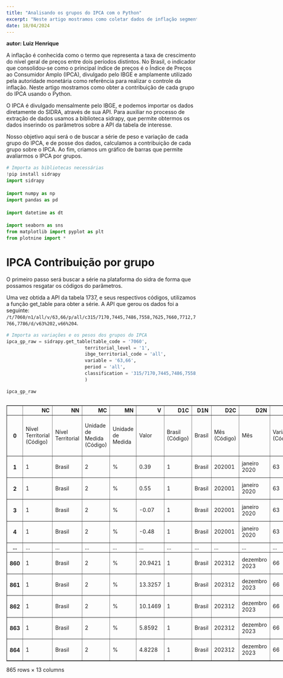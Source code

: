 ```yaml
---
title: "Analisando os grupos do IPCA com o Python"
excerpt: "Neste artigo mostramos como coletar dados de inflação segmentados por faixa de renda e como calcular a variação acumulada em 12 meses usando a linguagem de programação Python. <br/><img src='/images/portfolio/ipca_group/output_10_0.png'>"
date: 18/04/2024
---
```


**autor: Luiz Henrique**

A inflação é conhecida como o termo que representa a taxa de crescimento do nível geral de preços entre dois períodos distintos. No Brasil, o indicador que consolidou-se como o principal índice de preços é o Índice de Preços ao Consumidor Amplo (IPCA), divulgado pelo IBGE e amplamente utilizado pela autoridade monetária como referência para realizar o controle da inflação. Neste artigo mostramos como obter a contribuição de cada grupo do IPCA usando o Python.

O IPCA é divulgado mensalmente pelo IBGE, e podemos importar os dados diretamente do SIDRA, através de sua API. Para auxiliar no processo de extração de dados usamos a biblioteca sidrapy, que permite obtermos os dados inserindo os parâmetros sobre a API da tabela de interesse.

Nosso objetivo aqui será o de buscar a série de peso e variação de cada grupo do IPCA, e de posse dos dados, calculamos a contribuição de cada grupo sobre o IPCA. Ao fim, criamos um gráfico de barras que permite avaliarmos o IPCA por grupos.


```python
# Importa as bibliotecas necessárias
!pip install sidrapy
import sidrapy

import numpy as np
import pandas as pd

import datetime as dt

import seaborn as sns
from matplotlib import pyplot as plt
from plotnine import *
```

# IPCA Contribuição por grupo

O primeiro passo será buscar a série na plataforma do sidra de forma que possamos resgatar os códigos do parâmetros.

Uma vez obtida a API da tabela 1737, e seus respectivos códigos, utilizamos a função get_table para obter a série. A API que gerou os dados foi a seguinte: `/t/7060/n1/all/v/63,66/p/all/c315/7170,7445,7486,7558,7625,7660,7712,7766,7786/d/v63%202,v66%204`.




```python
# Importa as variações e os pesos dos grupos do IPCA
ipca_gp_raw = sidrapy.get_table(table_code = '7060',
                             territorial_level = '1',
                             ibge_territorial_code = 'all',
                             variable = '63,66',
                             period = 'all',
                             classification = '315/7170,7445,7486,7558,7625,7660,7712,7766,7786'
                             )
```


```python
ipca_gp_raw
```





  <div id="df-307b2724-2cad-4939-95ef-bb59f33d9175" class="colab-df-container">
    <div>
<style scoped>
    .dataframe tbody tr th:only-of-type {
        vertical-align: middle;
    }

    .dataframe tbody tr th {
        vertical-align: top;
    }

    .dataframe thead th {
        text-align: right;
    }
</style>
<table border="1" class="dataframe">
  <thead>
    <tr style="text-align: right;">
      <th></th>
      <th>NC</th>
      <th>NN</th>
      <th>MC</th>
      <th>MN</th>
      <th>V</th>
      <th>D1C</th>
      <th>D1N</th>
      <th>D2C</th>
      <th>D2N</th>
      <th>D3C</th>
      <th>D3N</th>
      <th>D4C</th>
      <th>D4N</th>
    </tr>
  </thead>
  <tbody>
    <tr>
      <th>0</th>
      <td>Nível Territorial (Código)</td>
      <td>Nível Territorial</td>
      <td>Unidade de Medida (Código)</td>
      <td>Unidade de Medida</td>
      <td>Valor</td>
      <td>Brasil (Código)</td>
      <td>Brasil</td>
      <td>Mês (Código)</td>
      <td>Mês</td>
      <td>Variável (Código)</td>
      <td>Variável</td>
      <td>Geral, grupo, subgrupo, item e subitem (Código)</td>
      <td>Geral, grupo, subgrupo, item e subitem</td>
    </tr>
    <tr>
      <th>1</th>
      <td>1</td>
      <td>Brasil</td>
      <td>2</td>
      <td>%</td>
      <td>0.39</td>
      <td>1</td>
      <td>Brasil</td>
      <td>202001</td>
      <td>janeiro 2020</td>
      <td>63</td>
      <td>IPCA - Variação mensal</td>
      <td>7170</td>
      <td>1.Alimentação e bebidas</td>
    </tr>
    <tr>
      <th>2</th>
      <td>1</td>
      <td>Brasil</td>
      <td>2</td>
      <td>%</td>
      <td>0.55</td>
      <td>1</td>
      <td>Brasil</td>
      <td>202001</td>
      <td>janeiro 2020</td>
      <td>63</td>
      <td>IPCA - Variação mensal</td>
      <td>7445</td>
      <td>2.Habitação</td>
    </tr>
    <tr>
      <th>3</th>
      <td>1</td>
      <td>Brasil</td>
      <td>2</td>
      <td>%</td>
      <td>-0.07</td>
      <td>1</td>
      <td>Brasil</td>
      <td>202001</td>
      <td>janeiro 2020</td>
      <td>63</td>
      <td>IPCA - Variação mensal</td>
      <td>7486</td>
      <td>3.Artigos de residência</td>
    </tr>
    <tr>
      <th>4</th>
      <td>1</td>
      <td>Brasil</td>
      <td>2</td>
      <td>%</td>
      <td>-0.48</td>
      <td>1</td>
      <td>Brasil</td>
      <td>202001</td>
      <td>janeiro 2020</td>
      <td>63</td>
      <td>IPCA - Variação mensal</td>
      <td>7558</td>
      <td>4.Vestuário</td>
    </tr>
    <tr>
      <th>...</th>
      <td>...</td>
      <td>...</td>
      <td>...</td>
      <td>...</td>
      <td>...</td>
      <td>...</td>
      <td>...</td>
      <td>...</td>
      <td>...</td>
      <td>...</td>
      <td>...</td>
      <td>...</td>
      <td>...</td>
    </tr>
    <tr>
      <th>860</th>
      <td>1</td>
      <td>Brasil</td>
      <td>2</td>
      <td>%</td>
      <td>20.9421</td>
      <td>1</td>
      <td>Brasil</td>
      <td>202312</td>
      <td>dezembro 2023</td>
      <td>66</td>
      <td>IPCA - Peso mensal</td>
      <td>7625</td>
      <td>5.Transportes</td>
    </tr>
    <tr>
      <th>861</th>
      <td>1</td>
      <td>Brasil</td>
      <td>2</td>
      <td>%</td>
      <td>13.3257</td>
      <td>1</td>
      <td>Brasil</td>
      <td>202312</td>
      <td>dezembro 2023</td>
      <td>66</td>
      <td>IPCA - Peso mensal</td>
      <td>7660</td>
      <td>6.Saúde e cuidados pessoais</td>
    </tr>
    <tr>
      <th>862</th>
      <td>1</td>
      <td>Brasil</td>
      <td>2</td>
      <td>%</td>
      <td>10.1469</td>
      <td>1</td>
      <td>Brasil</td>
      <td>202312</td>
      <td>dezembro 2023</td>
      <td>66</td>
      <td>IPCA - Peso mensal</td>
      <td>7712</td>
      <td>7.Despesas pessoais</td>
    </tr>
    <tr>
      <th>863</th>
      <td>1</td>
      <td>Brasil</td>
      <td>2</td>
      <td>%</td>
      <td>5.8592</td>
      <td>1</td>
      <td>Brasil</td>
      <td>202312</td>
      <td>dezembro 2023</td>
      <td>66</td>
      <td>IPCA - Peso mensal</td>
      <td>7766</td>
      <td>8.Educação</td>
    </tr>
    <tr>
      <th>864</th>
      <td>1</td>
      <td>Brasil</td>
      <td>2</td>
      <td>%</td>
      <td>4.8228</td>
      <td>1</td>
      <td>Brasil</td>
      <td>202312</td>
      <td>dezembro 2023</td>
      <td>66</td>
      <td>IPCA - Peso mensal</td>
      <td>7786</td>
      <td>9.Comunicação</td>
    </tr>
  </tbody>
</table>
<p>865 rows × 13 columns</p>
</div>
    <div class="colab-df-buttons">

  <div class="colab-df-container">
    <button class="colab-df-convert" onclick="convertToInteractive('df-307b2724-2cad-4939-95ef-bb59f33d9175')"
            title="Convert this dataframe to an interactive table."
            style="display:none;">

  <svg xmlns="http://www.w3.org/2000/svg" height="24px" viewBox="0 -960 960 960">
    <path d="M120-120v-720h720v720H120Zm60-500h600v-160H180v160Zm220 220h160v-160H400v160Zm0 220h160v-160H400v160ZM180-400h160v-160H180v160Zm440 0h160v-160H620v160ZM180-180h160v-160H180v160Zm440 0h160v-160H620v160Z"/>
  </svg>
    </button>

  <style>
    .colab-df-container {
      display:flex;
      gap: 12px;
    }

    .colab-df-convert {
      background-color: #E8F0FE;
      border: none;
      border-radius: 50%;
      cursor: pointer;
      display: none;
      fill: #1967D2;
      height: 32px;
      padding: 0 0 0 0;
      width: 32px;
    }

    .colab-df-convert:hover {
      background-color: #E2EBFA;
      box-shadow: 0px 1px 2px rgba(60, 64, 67, 0.3), 0px 1px 3px 1px rgba(60, 64, 67, 0.15);
      fill: #174EA6;
    }

    .colab-df-buttons div {
      margin-bottom: 4px;
    }

    [theme=dark] .colab-df-convert {
      background-color: #3B4455;
      fill: #D2E3FC;
    }

    [theme=dark] .colab-df-convert:hover {
      background-color: #434B5C;
      box-shadow: 0px 1px 3px 1px rgba(0, 0, 0, 0.15);
      filter: drop-shadow(0px 1px 2px rgba(0, 0, 0, 0.3));
      fill: #FFFFFF;
    }
  </style>

    <script>
      const buttonEl =
        document.querySelector('#df-307b2724-2cad-4939-95ef-bb59f33d9175 button.colab-df-convert');
      buttonEl.style.display =
        google.colab.kernel.accessAllowed ? 'block' : 'none';

      async function convertToInteractive(key) {
        const element = document.querySelector('#df-307b2724-2cad-4939-95ef-bb59f33d9175');
        const dataTable =
          await google.colab.kernel.invokeFunction('convertToInteractive',
                                                    [key], {});
        if (!dataTable) return;

        const docLinkHtml = 'Like what you see? Visit the ' +
          '<a target="_blank" href=https://colab.research.google.com/notebooks/data_table.ipynb>data table notebook</a>'
          + ' to learn more about interactive tables.';
        element.innerHTML = '';
        dataTable['output_type'] = 'display_data';
        await google.colab.output.renderOutput(dataTable, element);
        const docLink = document.createElement('div');
        docLink.innerHTML = docLinkHtml;
        element.appendChild(docLink);
      }
    </script>
  </div>


<div id="df-41f97b6d-c5d8-45db-ba63-52e5baadcdb0">
  <button class="colab-df-quickchart" onclick="quickchart('df-41f97b6d-c5d8-45db-ba63-52e5baadcdb0')"
            title="Suggest charts"
            style="display:none;">

<svg xmlns="http://www.w3.org/2000/svg" height="24px"viewBox="0 0 24 24"
     width="24px">
    <g>
        <path d="M19 3H5c-1.1 0-2 .9-2 2v14c0 1.1.9 2 2 2h14c1.1 0 2-.9 2-2V5c0-1.1-.9-2-2-2zM9 17H7v-7h2v7zm4 0h-2V7h2v10zm4 0h-2v-4h2v4z"/>
    </g>
</svg>
  </button>

<style>
  .colab-df-quickchart {
      --bg-color: #E8F0FE;
      --fill-color: #1967D2;
      --hover-bg-color: #E2EBFA;
      --hover-fill-color: #174EA6;
      --disabled-fill-color: #AAA;
      --disabled-bg-color: #DDD;
  }

  [theme=dark] .colab-df-quickchart {
      --bg-color: #3B4455;
      --fill-color: #D2E3FC;
      --hover-bg-color: #434B5C;
      --hover-fill-color: #FFFFFF;
      --disabled-bg-color: #3B4455;
      --disabled-fill-color: #666;
  }

  .colab-df-quickchart {
    background-color: var(--bg-color);
    border: none;
    border-radius: 50%;
    cursor: pointer;
    display: none;
    fill: var(--fill-color);
    height: 32px;
    padding: 0;
    width: 32px;
  }

  .colab-df-quickchart:hover {
    background-color: var(--hover-bg-color);
    box-shadow: 0 1px 2px rgba(60, 64, 67, 0.3), 0 1px 3px 1px rgba(60, 64, 67, 0.15);
    fill: var(--button-hover-fill-color);
  }

  .colab-df-quickchart-complete:disabled,
  .colab-df-quickchart-complete:disabled:hover {
    background-color: var(--disabled-bg-color);
    fill: var(--disabled-fill-color);
    box-shadow: none;
  }

  .colab-df-spinner {
    border: 2px solid var(--fill-color);
    border-color: transparent;
    border-bottom-color: var(--fill-color);
    animation:
      spin 1s steps(1) infinite;
  }

  @keyframes spin {
    0% {
      border-color: transparent;
      border-bottom-color: var(--fill-color);
      border-left-color: var(--fill-color);
    }
    20% {
      border-color: transparent;
      border-left-color: var(--fill-color);
      border-top-color: var(--fill-color);
    }
    30% {
      border-color: transparent;
      border-left-color: var(--fill-color);
      border-top-color: var(--fill-color);
      border-right-color: var(--fill-color);
    }
    40% {
      border-color: transparent;
      border-right-color: var(--fill-color);
      border-top-color: var(--fill-color);
    }
    60% {
      border-color: transparent;
      border-right-color: var(--fill-color);
    }
    80% {
      border-color: transparent;
      border-right-color: var(--fill-color);
      border-bottom-color: var(--fill-color);
    }
    90% {
      border-color: transparent;
      border-bottom-color: var(--fill-color);
    }
  }
</style>

  <script>
    async function quickchart(key) {
      const quickchartButtonEl =
        document.querySelector('#' + key + ' button');
      quickchartButtonEl.disabled = true;  // To prevent multiple clicks.
      quickchartButtonEl.classList.add('colab-df-spinner');
      try {
        const charts = await google.colab.kernel.invokeFunction(
            'suggestCharts', [key], {});
      } catch (error) {
        console.error('Error during call to suggestCharts:', error);
      }
      quickchartButtonEl.classList.remove('colab-df-spinner');
      quickchartButtonEl.classList.add('colab-df-quickchart-complete');
    }
    (() => {
      let quickchartButtonEl =
        document.querySelector('#df-41f97b6d-c5d8-45db-ba63-52e5baadcdb0 button');
      quickchartButtonEl.style.display =
        google.colab.kernel.accessAllowed ? 'block' : 'none';
    })();
  </script>
</div>

  <div id="id_1299e090-fb25-4f60-9972-41a1f29c80bc">
    <style>
      .colab-df-generate {
        background-color: #E8F0FE;
        border: none;
        border-radius: 50%;
        cursor: pointer;
        display: none;
        fill: #1967D2;
        height: 32px;
        padding: 0 0 0 0;
        width: 32px;
      }

      .colab-df-generate:hover {
        background-color: #E2EBFA;
        box-shadow: 0px 1px 2px rgba(60, 64, 67, 0.3), 0px 1px 3px 1px rgba(60, 64, 67, 0.15);
        fill: #174EA6;
      }

      [theme=dark] .colab-df-generate {
        background-color: #3B4455;
        fill: #D2E3FC;
      }

      [theme=dark] .colab-df-generate:hover {
        background-color: #434B5C;
        box-shadow: 0px 1px 3px 1px rgba(0, 0, 0, 0.15);
        filter: drop-shadow(0px 1px 2px rgba(0, 0, 0, 0.3));
        fill: #FFFFFF;
      }
    </style>
    <button class="colab-df-generate" onclick="generateWithVariable('ipca_gp_raw')"
            title="Generate code using this dataframe."
            style="display:none;">

  <svg xmlns="http://www.w3.org/2000/svg" height="24px"viewBox="0 0 24 24"
       width="24px">
    <path d="M7,19H8.4L18.45,9,17,7.55,7,17.6ZM5,21V16.75L18.45,3.32a2,2,0,0,1,2.83,0l1.4,1.43a1.91,1.91,0,0,1,.58,1.4,1.91,1.91,0,0,1-.58,1.4L9.25,21ZM18.45,9,17,7.55Zm-12,3A5.31,5.31,0,0,0,4.9,8.1,5.31,5.31,0,0,0,1,6.5,5.31,5.31,0,0,0,4.9,4.9,5.31,5.31,0,0,0,6.5,1,5.31,5.31,0,0,0,8.1,4.9,5.31,5.31,0,0,0,12,6.5,5.46,5.46,0,0,0,6.5,12Z"/>
  </svg>
    </button>
    <script>
      (() => {
      const buttonEl =
        document.querySelector('#id_1299e090-fb25-4f60-9972-41a1f29c80bc button.colab-df-generate');
      buttonEl.style.display =
        google.colab.kernel.accessAllowed ? 'block' : 'none';

      buttonEl.onclick = () => {
        google.colab.notebook.generateWithVariable('ipca_gp_raw');
      }
      })();
    </script>
  </div>

    </div>
  </div>





```python
# Realiza a limpeza e manipulação da tabela
ipca_gp =  (
    ipca_gp_raw
    .loc[1:,['V', 'D2C', 'D3N', 'D4N']]
    .rename(columns = {'V': 'value',
                       'D2C': 'date',
                       'D3N': 'variable',
                       'D4N': 'groups'})
    .assign(variable = lambda x: x['variable'].replace({'IPCA - Variação mensal' : 'variacao',
                                                        'IPCA - Peso mensal': 'peso'}),
            date  = lambda x: pd.to_datetime(x['date'],
                                              format = "%Y%m"),
            value = lambda x: x['value'].astype(float),
            groups = lambda x: x['groups'].astype(str)
           )
    .pipe(lambda x: x.loc[x.date > '2007-01-01'])
        )
```


```python
ipca_gp
```





  <div id="df-db550acd-03e1-4122-a2cf-8f07f5d381f7" class="colab-df-container">
    <div>
<style scoped>
    .dataframe tbody tr th:only-of-type {
        vertical-align: middle;
    }

    .dataframe tbody tr th {
        vertical-align: top;
    }

    .dataframe thead th {
        text-align: right;
    }
</style>
<table border="1" class="dataframe">
  <thead>
    <tr style="text-align: right;">
      <th></th>
      <th>value</th>
      <th>date</th>
      <th>variable</th>
      <th>groups</th>
    </tr>
  </thead>
  <tbody>
    <tr>
      <th>1</th>
      <td>0.3900</td>
      <td>2020-01-01</td>
      <td>variacao</td>
      <td>1.Alimentação e bebidas</td>
    </tr>
    <tr>
      <th>2</th>
      <td>0.5500</td>
      <td>2020-01-01</td>
      <td>variacao</td>
      <td>2.Habitação</td>
    </tr>
    <tr>
      <th>3</th>
      <td>-0.0700</td>
      <td>2020-01-01</td>
      <td>variacao</td>
      <td>3.Artigos de residência</td>
    </tr>
    <tr>
      <th>4</th>
      <td>-0.4800</td>
      <td>2020-01-01</td>
      <td>variacao</td>
      <td>4.Vestuário</td>
    </tr>
    <tr>
      <th>5</th>
      <td>0.3200</td>
      <td>2020-01-01</td>
      <td>variacao</td>
      <td>5.Transportes</td>
    </tr>
    <tr>
      <th>...</th>
      <td>...</td>
      <td>...</td>
      <td>...</td>
      <td>...</td>
    </tr>
    <tr>
      <th>860</th>
      <td>20.9421</td>
      <td>2023-12-01</td>
      <td>peso</td>
      <td>5.Transportes</td>
    </tr>
    <tr>
      <th>861</th>
      <td>13.3257</td>
      <td>2023-12-01</td>
      <td>peso</td>
      <td>6.Saúde e cuidados pessoais</td>
    </tr>
    <tr>
      <th>862</th>
      <td>10.1469</td>
      <td>2023-12-01</td>
      <td>peso</td>
      <td>7.Despesas pessoais</td>
    </tr>
    <tr>
      <th>863</th>
      <td>5.8592</td>
      <td>2023-12-01</td>
      <td>peso</td>
      <td>8.Educação</td>
    </tr>
    <tr>
      <th>864</th>
      <td>4.8228</td>
      <td>2023-12-01</td>
      <td>peso</td>
      <td>9.Comunicação</td>
    </tr>
  </tbody>
</table>
<p>864 rows × 4 columns</p>
</div>
    <div class="colab-df-buttons">

  <div class="colab-df-container">
    <button class="colab-df-convert" onclick="convertToInteractive('df-db550acd-03e1-4122-a2cf-8f07f5d381f7')"
            title="Convert this dataframe to an interactive table."
            style="display:none;">

  <svg xmlns="http://www.w3.org/2000/svg" height="24px" viewBox="0 -960 960 960">
    <path d="M120-120v-720h720v720H120Zm60-500h600v-160H180v160Zm220 220h160v-160H400v160Zm0 220h160v-160H400v160ZM180-400h160v-160H180v160Zm440 0h160v-160H620v160ZM180-180h160v-160H180v160Zm440 0h160v-160H620v160Z"/>
  </svg>
    </button>

  <style>
    .colab-df-container {
      display:flex;
      gap: 12px;
    }

    .colab-df-convert {
      background-color: #E8F0FE;
      border: none;
      border-radius: 50%;
      cursor: pointer;
      display: none;
      fill: #1967D2;
      height: 32px;
      padding: 0 0 0 0;
      width: 32px;
    }

    .colab-df-convert:hover {
      background-color: #E2EBFA;
      box-shadow: 0px 1px 2px rgba(60, 64, 67, 0.3), 0px 1px 3px 1px rgba(60, 64, 67, 0.15);
      fill: #174EA6;
    }

    .colab-df-buttons div {
      margin-bottom: 4px;
    }

    [theme=dark] .colab-df-convert {
      background-color: #3B4455;
      fill: #D2E3FC;
    }

    [theme=dark] .colab-df-convert:hover {
      background-color: #434B5C;
      box-shadow: 0px 1px 3px 1px rgba(0, 0, 0, 0.15);
      filter: drop-shadow(0px 1px 2px rgba(0, 0, 0, 0.3));
      fill: #FFFFFF;
    }
  </style>

    <script>
      const buttonEl =
        document.querySelector('#df-db550acd-03e1-4122-a2cf-8f07f5d381f7 button.colab-df-convert');
      buttonEl.style.display =
        google.colab.kernel.accessAllowed ? 'block' : 'none';

      async function convertToInteractive(key) {
        const element = document.querySelector('#df-db550acd-03e1-4122-a2cf-8f07f5d381f7');
        const dataTable =
          await google.colab.kernel.invokeFunction('convertToInteractive',
                                                    [key], {});
        if (!dataTable) return;

        const docLinkHtml = 'Like what you see? Visit the ' +
          '<a target="_blank" href=https://colab.research.google.com/notebooks/data_table.ipynb>data table notebook</a>'
          + ' to learn more about interactive tables.';
        element.innerHTML = '';
        dataTable['output_type'] = 'display_data';
        await google.colab.output.renderOutput(dataTable, element);
        const docLink = document.createElement('div');
        docLink.innerHTML = docLinkHtml;
        element.appendChild(docLink);
      }
    </script>
  </div>


<div id="df-f17a1f3c-d04a-46cd-ad16-550a1ddac1bd">
  <button class="colab-df-quickchart" onclick="quickchart('df-f17a1f3c-d04a-46cd-ad16-550a1ddac1bd')"
            title="Suggest charts"
            style="display:none;">

<svg xmlns="http://www.w3.org/2000/svg" height="24px"viewBox="0 0 24 24"
     width="24px">
    <g>
        <path d="M19 3H5c-1.1 0-2 .9-2 2v14c0 1.1.9 2 2 2h14c1.1 0 2-.9 2-2V5c0-1.1-.9-2-2-2zM9 17H7v-7h2v7zm4 0h-2V7h2v10zm4 0h-2v-4h2v4z"/>
    </g>
</svg>
  </button>

<style>
  .colab-df-quickchart {
      --bg-color: #E8F0FE;
      --fill-color: #1967D2;
      --hover-bg-color: #E2EBFA;
      --hover-fill-color: #174EA6;
      --disabled-fill-color: #AAA;
      --disabled-bg-color: #DDD;
  }

  [theme=dark] .colab-df-quickchart {
      --bg-color: #3B4455;
      --fill-color: #D2E3FC;
      --hover-bg-color: #434B5C;
      --hover-fill-color: #FFFFFF;
      --disabled-bg-color: #3B4455;
      --disabled-fill-color: #666;
  }

  .colab-df-quickchart {
    background-color: var(--bg-color);
    border: none;
    border-radius: 50%;
    cursor: pointer;
    display: none;
    fill: var(--fill-color);
    height: 32px;
    padding: 0;
    width: 32px;
  }

  .colab-df-quickchart:hover {
    background-color: var(--hover-bg-color);
    box-shadow: 0 1px 2px rgba(60, 64, 67, 0.3), 0 1px 3px 1px rgba(60, 64, 67, 0.15);
    fill: var(--button-hover-fill-color);
  }

  .colab-df-quickchart-complete:disabled,
  .colab-df-quickchart-complete:disabled:hover {
    background-color: var(--disabled-bg-color);
    fill: var(--disabled-fill-color);
    box-shadow: none;
  }

  .colab-df-spinner {
    border: 2px solid var(--fill-color);
    border-color: transparent;
    border-bottom-color: var(--fill-color);
    animation:
      spin 1s steps(1) infinite;
  }

  @keyframes spin {
    0% {
      border-color: transparent;
      border-bottom-color: var(--fill-color);
      border-left-color: var(--fill-color);
    }
    20% {
      border-color: transparent;
      border-left-color: var(--fill-color);
      border-top-color: var(--fill-color);
    }
    30% {
      border-color: transparent;
      border-left-color: var(--fill-color);
      border-top-color: var(--fill-color);
      border-right-color: var(--fill-color);
    }
    40% {
      border-color: transparent;
      border-right-color: var(--fill-color);
      border-top-color: var(--fill-color);
    }
    60% {
      border-color: transparent;
      border-right-color: var(--fill-color);
    }
    80% {
      border-color: transparent;
      border-right-color: var(--fill-color);
      border-bottom-color: var(--fill-color);
    }
    90% {
      border-color: transparent;
      border-bottom-color: var(--fill-color);
    }
  }
</style>

  <script>
    async function quickchart(key) {
      const quickchartButtonEl =
        document.querySelector('#' + key + ' button');
      quickchartButtonEl.disabled = true;  // To prevent multiple clicks.
      quickchartButtonEl.classList.add('colab-df-spinner');
      try {
        const charts = await google.colab.kernel.invokeFunction(
            'suggestCharts', [key], {});
      } catch (error) {
        console.error('Error during call to suggestCharts:', error);
      }
      quickchartButtonEl.classList.remove('colab-df-spinner');
      quickchartButtonEl.classList.add('colab-df-quickchart-complete');
    }
    (() => {
      let quickchartButtonEl =
        document.querySelector('#df-f17a1f3c-d04a-46cd-ad16-550a1ddac1bd button');
      quickchartButtonEl.style.display =
        google.colab.kernel.accessAllowed ? 'block' : 'none';
    })();
  </script>
</div>

  <div id="id_486e36d0-5162-49b4-b3a5-96a80a90cefa">
    <style>
      .colab-df-generate {
        background-color: #E8F0FE;
        border: none;
        border-radius: 50%;
        cursor: pointer;
        display: none;
        fill: #1967D2;
        height: 32px;
        padding: 0 0 0 0;
        width: 32px;
      }

      .colab-df-generate:hover {
        background-color: #E2EBFA;
        box-shadow: 0px 1px 2px rgba(60, 64, 67, 0.3), 0px 1px 3px 1px rgba(60, 64, 67, 0.15);
        fill: #174EA6;
      }

      [theme=dark] .colab-df-generate {
        background-color: #3B4455;
        fill: #D2E3FC;
      }

      [theme=dark] .colab-df-generate:hover {
        background-color: #434B5C;
        box-shadow: 0px 1px 3px 1px rgba(0, 0, 0, 0.15);
        filter: drop-shadow(0px 1px 2px rgba(0, 0, 0, 0.3));
        fill: #FFFFFF;
      }
    </style>
    <button class="colab-df-generate" onclick="generateWithVariable('ipca_gp')"
            title="Generate code using this dataframe."
            style="display:none;">

  <svg xmlns="http://www.w3.org/2000/svg" height="24px"viewBox="0 0 24 24"
       width="24px">
    <path d="M7,19H8.4L18.45,9,17,7.55,7,17.6ZM5,21V16.75L18.45,3.32a2,2,0,0,1,2.83,0l1.4,1.43a1.91,1.91,0,0,1,.58,1.4,1.91,1.91,0,0,1-.58,1.4L9.25,21ZM18.45,9,17,7.55Zm-12,3A5.31,5.31,0,0,0,4.9,8.1,5.31,5.31,0,0,0,1,6.5,5.31,5.31,0,0,0,4.9,4.9,5.31,5.31,0,0,0,6.5,1,5.31,5.31,0,0,0,8.1,4.9,5.31,5.31,0,0,0,12,6.5,5.46,5.46,0,0,0,6.5,12Z"/>
  </svg>
    </button>
    <script>
      (() => {
      const buttonEl =
        document.querySelector('#id_486e36d0-5162-49b4-b3a5-96a80a90cefa button.colab-df-generate');
      buttonEl.style.display =
        google.colab.kernel.accessAllowed ? 'block' : 'none';

      buttonEl.onclick = () => {
        google.colab.notebook.generateWithVariable('ipca_gp');
      }
      })();
    </script>
  </div>

    </div>
  </div>





```python
# Torna em formato wide e calcula a contribuição de cada grupo pro IPCA
ipca_gp_wider = (
    ipca_gp
    .pivot_table(index = ['date', 'groups'],
                 columns = 'variable',
                 values = 'value')
    .reset_index()
    .assign(contribuicao = lambda x: (x.peso * x.variacao) / 100)
                )
```


```python
ipca_gp_wider[['date', 'groups', 'contribuicao']].tail(n = 9)
```





  <div id="df-a0c50c3d-1847-4963-950f-d2838e02b03e" class="colab-df-container">
    <div>
<style scoped>
    .dataframe tbody tr th:only-of-type {
        vertical-align: middle;
    }

    .dataframe tbody tr th {
        vertical-align: top;
    }

    .dataframe thead th {
        text-align: right;
    }
</style>
<table border="1" class="dataframe">
  <thead>
    <tr style="text-align: right;">
      <th>variable</th>
      <th>date</th>
      <th>groups</th>
      <th>contribuicao</th>
    </tr>
  </thead>
  <tbody>
    <tr>
      <th>423</th>
      <td>2023-12-01</td>
      <td>1.Alimentação e bebidas</td>
      <td>0.233151</td>
    </tr>
    <tr>
      <th>424</th>
      <td>2023-12-01</td>
      <td>2.Habitação</td>
      <td>0.052217</td>
    </tr>
    <tr>
      <th>425</th>
      <td>2023-12-01</td>
      <td>3.Artigos de residência</td>
      <td>0.028743</td>
    </tr>
    <tr>
      <th>426</th>
      <td>2023-12-01</td>
      <td>4.Vestuário</td>
      <td>0.033312</td>
    </tr>
    <tr>
      <th>427</th>
      <td>2023-12-01</td>
      <td>5.Transportes</td>
      <td>0.100522</td>
    </tr>
    <tr>
      <th>428</th>
      <td>2023-12-01</td>
      <td>6.Saúde e cuidados pessoais</td>
      <td>0.046640</td>
    </tr>
    <tr>
      <th>429</th>
      <td>2023-12-01</td>
      <td>7.Despesas pessoais</td>
      <td>0.048705</td>
    </tr>
    <tr>
      <th>430</th>
      <td>2023-12-01</td>
      <td>8.Educação</td>
      <td>0.014062</td>
    </tr>
    <tr>
      <th>431</th>
      <td>2023-12-01</td>
      <td>9.Comunicação</td>
      <td>0.001929</td>
    </tr>
  </tbody>
</table>
</div>
    <div class="colab-df-buttons">

  <div class="colab-df-container">
    <button class="colab-df-convert" onclick="convertToInteractive('df-a0c50c3d-1847-4963-950f-d2838e02b03e')"
            title="Convert this dataframe to an interactive table."
            style="display:none;">

  <svg xmlns="http://www.w3.org/2000/svg" height="24px" viewBox="0 -960 960 960">
    <path d="M120-120v-720h720v720H120Zm60-500h600v-160H180v160Zm220 220h160v-160H400v160Zm0 220h160v-160H400v160ZM180-400h160v-160H180v160Zm440 0h160v-160H620v160ZM180-180h160v-160H180v160Zm440 0h160v-160H620v160Z"/>
  </svg>
    </button>

  <style>
    .colab-df-container {
      display:flex;
      gap: 12px;
    }

    .colab-df-convert {
      background-color: #E8F0FE;
      border: none;
      border-radius: 50%;
      cursor: pointer;
      display: none;
      fill: #1967D2;
      height: 32px;
      padding: 0 0 0 0;
      width: 32px;
    }

    .colab-df-convert:hover {
      background-color: #E2EBFA;
      box-shadow: 0px 1px 2px rgba(60, 64, 67, 0.3), 0px 1px 3px 1px rgba(60, 64, 67, 0.15);
      fill: #174EA6;
    }

    .colab-df-buttons div {
      margin-bottom: 4px;
    }

    [theme=dark] .colab-df-convert {
      background-color: #3B4455;
      fill: #D2E3FC;
    }

    [theme=dark] .colab-df-convert:hover {
      background-color: #434B5C;
      box-shadow: 0px 1px 3px 1px rgba(0, 0, 0, 0.15);
      filter: drop-shadow(0px 1px 2px rgba(0, 0, 0, 0.3));
      fill: #FFFFFF;
    }
  </style>

    <script>
      const buttonEl =
        document.querySelector('#df-a0c50c3d-1847-4963-950f-d2838e02b03e button.colab-df-convert');
      buttonEl.style.display =
        google.colab.kernel.accessAllowed ? 'block' : 'none';

      async function convertToInteractive(key) {
        const element = document.querySelector('#df-a0c50c3d-1847-4963-950f-d2838e02b03e');
        const dataTable =
          await google.colab.kernel.invokeFunction('convertToInteractive',
                                                    [key], {});
        if (!dataTable) return;

        const docLinkHtml = 'Like what you see? Visit the ' +
          '<a target="_blank" href=https://colab.research.google.com/notebooks/data_table.ipynb>data table notebook</a>'
          + ' to learn more about interactive tables.';
        element.innerHTML = '';
        dataTable['output_type'] = 'display_data';
        await google.colab.output.renderOutput(dataTable, element);
        const docLink = document.createElement('div');
        docLink.innerHTML = docLinkHtml;
        element.appendChild(docLink);
      }
    </script>
  </div>


<div id="df-95406191-7769-43e4-abff-aa08e8ca0db8">
  <button class="colab-df-quickchart" onclick="quickchart('df-95406191-7769-43e4-abff-aa08e8ca0db8')"
            title="Suggest charts"
            style="display:none;">

<svg xmlns="http://www.w3.org/2000/svg" height="24px"viewBox="0 0 24 24"
     width="24px">
    <g>
        <path d="M19 3H5c-1.1 0-2 .9-2 2v14c0 1.1.9 2 2 2h14c1.1 0 2-.9 2-2V5c0-1.1-.9-2-2-2zM9 17H7v-7h2v7zm4 0h-2V7h2v10zm4 0h-2v-4h2v4z"/>
    </g>
</svg>
  </button>

<style>
  .colab-df-quickchart {
      --bg-color: #E8F0FE;
      --fill-color: #1967D2;
      --hover-bg-color: #E2EBFA;
      --hover-fill-color: #174EA6;
      --disabled-fill-color: #AAA;
      --disabled-bg-color: #DDD;
  }

  [theme=dark] .colab-df-quickchart {
      --bg-color: #3B4455;
      --fill-color: #D2E3FC;
      --hover-bg-color: #434B5C;
      --hover-fill-color: #FFFFFF;
      --disabled-bg-color: #3B4455;
      --disabled-fill-color: #666;
  }

  .colab-df-quickchart {
    background-color: var(--bg-color);
    border: none;
    border-radius: 50%;
    cursor: pointer;
    display: none;
    fill: var(--fill-color);
    height: 32px;
    padding: 0;
    width: 32px;
  }

  .colab-df-quickchart:hover {
    background-color: var(--hover-bg-color);
    box-shadow: 0 1px 2px rgba(60, 64, 67, 0.3), 0 1px 3px 1px rgba(60, 64, 67, 0.15);
    fill: var(--button-hover-fill-color);
  }

  .colab-df-quickchart-complete:disabled,
  .colab-df-quickchart-complete:disabled:hover {
    background-color: var(--disabled-bg-color);
    fill: var(--disabled-fill-color);
    box-shadow: none;
  }

  .colab-df-spinner {
    border: 2px solid var(--fill-color);
    border-color: transparent;
    border-bottom-color: var(--fill-color);
    animation:
      spin 1s steps(1) infinite;
  }

  @keyframes spin {
    0% {
      border-color: transparent;
      border-bottom-color: var(--fill-color);
      border-left-color: var(--fill-color);
    }
    20% {
      border-color: transparent;
      border-left-color: var(--fill-color);
      border-top-color: var(--fill-color);
    }
    30% {
      border-color: transparent;
      border-left-color: var(--fill-color);
      border-top-color: var(--fill-color);
      border-right-color: var(--fill-color);
    }
    40% {
      border-color: transparent;
      border-right-color: var(--fill-color);
      border-top-color: var(--fill-color);
    }
    60% {
      border-color: transparent;
      border-right-color: var(--fill-color);
    }
    80% {
      border-color: transparent;
      border-right-color: var(--fill-color);
      border-bottom-color: var(--fill-color);
    }
    90% {
      border-color: transparent;
      border-bottom-color: var(--fill-color);
    }
  }
</style>

  <script>
    async function quickchart(key) {
      const quickchartButtonEl =
        document.querySelector('#' + key + ' button');
      quickchartButtonEl.disabled = true;  // To prevent multiple clicks.
      quickchartButtonEl.classList.add('colab-df-spinner');
      try {
        const charts = await google.colab.kernel.invokeFunction(
            'suggestCharts', [key], {});
      } catch (error) {
        console.error('Error during call to suggestCharts:', error);
      }
      quickchartButtonEl.classList.remove('colab-df-spinner');
      quickchartButtonEl.classList.add('colab-df-quickchart-complete');
    }
    (() => {
      let quickchartButtonEl =
        document.querySelector('#df-95406191-7769-43e4-abff-aa08e8ca0db8 button');
      quickchartButtonEl.style.display =
        google.colab.kernel.accessAllowed ? 'block' : 'none';
    })();
  </script>
</div>

    </div>
  </div>





```python
# Cores para gráficos
colors = {'blue': '#282f6b',
          'yellow': '#eace3f',
          'red'   : "#b22200",
          'green': '#224f20',
          'purple' : "#5f487c",
          'gray': '#666666',
          'orange' : '#b35c1e',
          'turquoise' : "#419391",
          'green_two' : "#839c56"
          }
```


```python
# Cria o gráfico
(ggplot(ipca_gp_wider) +
        aes(x='date') +
        geom_col(aes(y='contribuicao', fill='groups', colour='groups')) +
        geom_hline(yintercept=0, colour='black', linetype='dashed') +
        scale_x_date(date_breaks = "3 month", date_labels = "%b/%Y") +
        scale_colour_manual(values=list(colors.values())) +
        scale_fill_manual(values=list(colors.values())) +
        labs(x='', y='', title='Contribuição dos Grupos do IPCA para a Inflação Mensal', caption = 'Elaborado por: analisemacro.com.br | Fonte: IBGE/SIDRA')+
        theme(figure_size = (14, 6),
              legend_position = "bottom")
        )
```


    
![png](/images/portfolio/ipca_group/output_10_0.png)
    




```python
# Opção interativa
# Plota a contribuição de cada grupo com plotly

# import plotly.express as px

# px.bar(ipca_gp_wider,
#        x = 'date',
#        y = 'contribuicao',
#        color = 'groups',
#        color_discrete_sequence = list(colors.values())
#       )
```


<html>
<head><meta charset="utf-8" /></head>
<body>
    <div>            <script src="https://cdnjs.cloudflare.com/ajax/libs/mathjax/2.7.5/MathJax.js?config=TeX-AMS-MML_SVG"></script><script type="text/javascript">if (window.MathJax && window.MathJax.Hub && window.MathJax.Hub.Config) {window.MathJax.Hub.Config({SVG: {font: "STIX-Web"}});}</script>                <script type="text/javascript">window.PlotlyConfig = {MathJaxConfig: 'local'};</script>
        <script charset="utf-8" src="https://cdn.plot.ly/plotly-2.24.1.min.js"></script>                <div id="a6d089e7-eebb-466d-8c12-0d8fd059715c" class="plotly-graph-div" style="height:525px; width:100%;"></div>            <script type="text/javascript">                                    window.PLOTLYENV=window.PLOTLYENV || {};                                    if (document.getElementById("a6d089e7-eebb-466d-8c12-0d8fd059715c")) {                    Plotly.newPlot(                        "a6d089e7-eebb-466d-8c12-0d8fd059715c",                        [{"alignmentgroup":"True","hovertemplate":"groups=1.Alimenta\u00e7\u00e3o e bebidas\u003cbr\u003edate=%{x}\u003cbr\u003econtribuicao=%{y}\u003cextra\u003e\u003c\u002fextra\u003e","legendgroup":"1.Alimenta\u00e7\u00e3o e bebidas","marker":{"color":"#282f6b","pattern":{"shape":""}},"name":"1.Alimenta\u00e7\u00e3o e bebidas","offsetgroup":"1.Alimenta\u00e7\u00e3o e bebidas","orientation":"v","showlegend":true,"textposition":"auto","x":["2020-01-01T00:00:00","2020-02-01T00:00:00","2020-03-01T00:00:00","2020-04-01T00:00:00","2020-05-01T00:00:00","2020-06-01T00:00:00","2020-07-01T00:00:00","2020-08-01T00:00:00","2020-09-01T00:00:00","2020-10-01T00:00:00","2020-11-01T00:00:00","2020-12-01T00:00:00","2021-01-01T00:00:00","2021-02-01T00:00:00","2021-03-01T00:00:00","2021-04-01T00:00:00","2021-05-01T00:00:00","2021-06-01T00:00:00","2021-07-01T00:00:00","2021-08-01T00:00:00","2021-09-01T00:00:00","2021-10-01T00:00:00","2021-11-01T00:00:00","2021-12-01T00:00:00","2022-01-01T00:00:00","2022-02-01T00:00:00","2022-03-01T00:00:00","2022-04-01T00:00:00","2022-05-01T00:00:00","2022-06-01T00:00:00","2022-07-01T00:00:00","2022-08-01T00:00:00","2022-09-01T00:00:00","2022-10-01T00:00:00","2022-11-01T00:00:00","2022-12-01T00:00:00","2023-01-01T00:00:00","2023-02-01T00:00:00","2023-03-01T00:00:00","2023-04-01T00:00:00","2023-05-01T00:00:00","2023-06-01T00:00:00","2023-07-01T00:00:00","2023-08-01T00:00:00","2023-09-01T00:00:00","2023-10-01T00:00:00","2023-11-01T00:00:00","2023-12-01T00:00:00"],"xaxis":"x","y":[0.07545837,0.02131976,0.21870584999999998,0.35010252000000003,0.04792704,0.07635605999999999,0.00201194,0.15636972,0.45954083999999995,0.39530838999999995,0.5257419,0.3660438,0.21538218,0.05745033,0.02749981,0.0839492,0.09242067999999999,0.08996889999999999,0.12540300000000001,0.2894953,0.21355536,0.24461774999999997,-0.0083576,0.17380776,0.22991097000000005,0.26661888,0.5054460399999999,0.4336609,0.10204992,0.17008800000000002,0.27675439999999996,0.05211696,-0.11144316000000001,0.15697944,0.11569635,0.14426676,0.12900055,0.03500752,0.010866300000000002,0.15330461999999997,0.034585120000000004,-0.14255736,-0.09877534,-0.18144524999999997,-0.1499094,0.06482534000000001,0.13184829,0.23315106000000005],"yaxis":"y","type":"bar"},{"alignmentgroup":"True","hovertemplate":"groups=2.Habita\u00e7\u00e3o\u003cbr\u003edate=%{x}\u003cbr\u003econtribuicao=%{y}\u003cextra\u003e\u003c\u002fextra\u003e","legendgroup":"2.Habita\u00e7\u00e3o","marker":{"color":"#eace3f","pattern":{"shape":""}},"name":"2.Habita\u00e7\u00e3o","offsetgroup":"2.Habita\u00e7\u00e3o","orientation":"v","showlegend":true,"textposition":"auto","x":["2020-01-01T00:00:00","2020-02-01T00:00:00","2020-03-01T00:00:00","2020-04-01T00:00:00","2020-05-01T00:00:00","2020-06-01T00:00:00","2020-07-01T00:00:00","2020-08-01T00:00:00","2020-09-01T00:00:00","2020-10-01T00:00:00","2020-11-01T00:00:00","2020-12-01T00:00:00","2021-01-01T00:00:00","2021-02-01T00:00:00","2021-03-01T00:00:00","2021-04-01T00:00:00","2021-05-01T00:00:00","2021-06-01T00:00:00","2021-07-01T00:00:00","2021-08-01T00:00:00","2021-09-01T00:00:00","2021-10-01T00:00:00","2021-11-01T00:00:00","2021-12-01T00:00:00","2022-01-01T00:00:00","2022-02-01T00:00:00","2022-03-01T00:00:00","2022-04-01T00:00:00","2022-05-01T00:00:00","2022-06-01T00:00:00","2022-07-01T00:00:00","2022-08-01T00:00:00","2022-09-01T00:00:00","2022-10-01T00:00:00","2022-11-01T00:00:00","2022-12-01T00:00:00","2023-01-01T00:00:00","2023-02-01T00:00:00","2023-03-01T00:00:00","2023-04-01T00:00:00","2023-05-01T00:00:00","2023-06-01T00:00:00","2023-07-01T00:00:00","2023-08-01T00:00:00","2023-09-01T00:00:00","2023-10-01T00:00:00","2023-11-01T00:00:00","2023-12-01T00:00:00"],"xaxis":"x","y":[0.08576975,-0.06101979,0.020211100000000003,-0.0155544,-0.03896375,0.00624192,0.1245672,0.05630472,0.05794089,0.056231279999999995,0.06838744000000001,0.44559647999999996,-0.16805955,0.061998,0.1249911,0.03391256,0.2741378,0.17100490000000002,0.484685,0.10858172000000002,0.40800000000000003,0.16804736,0.16608853,0.11944044,0.02582768,0.08683362,0.18405404999999997,-0.18162138,-0.26493649999999996,0.06251844,-0.15971445,0.0151476,0.0912702,0.05217742,0.07806671999999999,0.0306476,0.050361960000000004,0.12489091999999999,0.08680017,0.07299936,0.10175625,0.10525535999999999,-0.15524912000000002,0.16870890000000002,0.0720604,0.0030727,0.07358112,0.052216519999999995],"yaxis":"y","type":"bar"},{"alignmentgroup":"True","hovertemplate":"groups=3.Artigos de resid\u00eancia\u003cbr\u003edate=%{x}\u003cbr\u003econtribuicao=%{y}\u003cextra\u003e\u003c\u002fextra\u003e","legendgroup":"3.Artigos de resid\u00eancia","marker":{"color":"#b22200","pattern":{"shape":""}},"name":"3.Artigos de resid\u00eancia","offsetgroup":"3.Artigos de resid\u00eancia","orientation":"v","showlegend":true,"textposition":"auto","x":["2020-01-01T00:00:00","2020-02-01T00:00:00","2020-03-01T00:00:00","2020-04-01T00:00:00","2020-05-01T00:00:00","2020-06-01T00:00:00","2020-07-01T00:00:00","2020-08-01T00:00:00","2020-09-01T00:00:00","2020-10-01T00:00:00","2020-11-01T00:00:00","2020-12-01T00:00:00","2021-01-01T00:00:00","2021-02-01T00:00:00","2021-03-01T00:00:00","2021-04-01T00:00:00","2021-05-01T00:00:00","2021-06-01T00:00:00","2021-07-01T00:00:00","2021-08-01T00:00:00","2021-09-01T00:00:00","2021-10-01T00:00:00","2021-11-01T00:00:00","2021-12-01T00:00:00","2022-01-01T00:00:00","2022-02-01T00:00:00","2022-03-01T00:00:00","2022-04-01T00:00:00","2022-05-01T00:00:00","2022-06-01T00:00:00","2022-07-01T00:00:00","2022-08-01T00:00:00","2022-09-01T00:00:00","2022-10-01T00:00:00","2022-11-01T00:00:00","2022-12-01T00:00:00","2023-01-01T00:00:00","2023-02-01T00:00:00","2023-03-01T00:00:00","2023-04-01T00:00:00","2023-05-01T00:00:00","2023-06-01T00:00:00","2023-07-01T00:00:00","2023-08-01T00:00:00","2023-09-01T00:00:00","2023-10-01T00:00:00","2023-11-01T00:00:00","2023-12-01T00:00:00"],"xaxis":"x","y":[-0.0026270300000000003,-0.00299384,-0.040281840000000006,-0.05051738,0.021162459999999998,0.0478933,0.033499799999999996,0.0209552,0.037537,0.05763204,0.03260862,0.06670928,0.032725580000000004,0.025265460000000003,0.02636007,0.021722129999999996,0.04775875,0.041814580000000004,0.03008382,0.03811203,0.0346923,0.04882515,0.039606590000000004,0.052724450000000006,0.07048496,0.06903424,0.02252754,0.05984442,0.02593998,0.021656800000000004,0.004719,0.01665258,-0.005196490000000001,0.01561521,-0.027170080000000003,0.02529664,0.027671699999999997,0.00435589,-0.010614509999999999,0.006618270000000001,-0.00891595,-0.01620654,0.00153812,-0.00153672,-0.022221539999999998,0.0174777,-0.015992759999999998,0.0287432],"yaxis":"y","type":"bar"},{"alignmentgroup":"True","hovertemplate":"groups=4.Vestu\u00e1rio\u003cbr\u003edate=%{x}\u003cbr\u003econtribuicao=%{y}\u003cextra\u003e\u003c\u002fextra\u003e","legendgroup":"4.Vestu\u00e1rio","marker":{"color":"#224f20","pattern":{"shape":""}},"name":"4.Vestu\u00e1rio","offsetgroup":"4.Vestu\u00e1rio","orientation":"v","showlegend":true,"textposition":"auto","x":["2020-01-01T00:00:00","2020-02-01T00:00:00","2020-03-01T00:00:00","2020-04-01T00:00:00","2020-05-01T00:00:00","2020-06-01T00:00:00","2020-07-01T00:00:00","2020-08-01T00:00:00","2020-09-01T00:00:00","2020-10-01T00:00:00","2020-11-01T00:00:00","2020-12-01T00:00:00","2021-01-01T00:00:00","2021-02-01T00:00:00","2021-03-01T00:00:00","2021-04-01T00:00:00","2021-05-01T00:00:00","2021-06-01T00:00:00","2021-07-01T00:00:00","2021-08-01T00:00:00","2021-09-01T00:00:00","2021-10-01T00:00:00","2021-11-01T00:00:00","2021-12-01T00:00:00","2022-01-01T00:00:00","2022-02-01T00:00:00","2022-03-01T00:00:00","2022-04-01T00:00:00","2022-05-01T00:00:00","2022-06-01T00:00:00","2022-07-01T00:00:00","2022-08-01T00:00:00","2022-09-01T00:00:00","2022-10-01T00:00:00","2022-11-01T00:00:00","2022-12-01T00:00:00","2023-01-01T00:00:00","2023-02-01T00:00:00","2023-03-01T00:00:00","2023-04-01T00:00:00","2023-05-01T00:00:00","2023-06-01T00:00:00","2023-07-01T00:00:00","2023-08-01T00:00:00","2023-09-01T00:00:00","2023-10-01T00:00:00","2023-11-01T00:00:00","2023-12-01T00:00:00"],"xaxis":"x","y":[-0.0219696,-0.033182149999999994,0.009451679999999999,0.0045075,-0.02625254,-0.02077958,-0.023321480000000002,-0.03467022,0.01627778,0.048693480000000004,0.0030781800000000002,0.025736389999999994,-0.00302995,0.0163951,0.012450570000000001,0.0200502,0.039305160000000006,0.05174202,0.022814910000000004,0.04371924,0.01330799,0.07661520000000001,0.0406638,0.08818654000000001,0.04640590000000001,0.03837064,0.07926282000000001,0.05497632,0.09225553,0.07420812,0.026026340000000002,0.07683416,0.08216163,0.05779994,0.0524392,0.07296608,-0.01307448,-0.011530799999999999,0.0147343,0.037398600000000004,0.02229351,0.01664075,-0.01145904,0.02568564,0.01812942,0.02149515,-0.016754849999999998,0.033312299999999996],"yaxis":"y","type":"bar"},{"alignmentgroup":"True","hovertemplate":"groups=5.Transportes\u003cbr\u003edate=%{x}\u003cbr\u003econtribuicao=%{y}\u003cextra\u003e\u003c\u002fextra\u003e","legendgroup":"5.Transportes","marker":{"color":"#5f487c","pattern":{"shape":""}},"name":"5.Transportes","offsetgroup":"5.Transportes","orientation":"v","showlegend":true,"textposition":"auto","x":["2020-01-01T00:00:00","2020-02-01T00:00:00","2020-03-01T00:00:00","2020-04-01T00:00:00","2020-05-01T00:00:00","2020-06-01T00:00:00","2020-07-01T00:00:00","2020-08-01T00:00:00","2020-09-01T00:00:00","2020-10-01T00:00:00","2020-11-01T00:00:00","2020-12-01T00:00:00","2021-01-01T00:00:00","2021-02-01T00:00:00","2021-03-01T00:00:00","2021-04-01T00:00:00","2021-05-01T00:00:00","2021-06-01T00:00:00","2021-07-01T00:00:00","2021-08-01T00:00:00","2021-09-01T00:00:00","2021-10-01T00:00:00","2021-11-01T00:00:00","2021-12-01T00:00:00","2022-01-01T00:00:00","2022-02-01T00:00:00","2022-03-01T00:00:00","2022-04-01T00:00:00","2022-05-01T00:00:00","2022-06-01T00:00:00","2022-07-01T00:00:00","2022-08-01T00:00:00","2022-09-01T00:00:00","2022-10-01T00:00:00","2022-11-01T00:00:00","2022-12-01T00:00:00","2023-01-01T00:00:00","2023-02-01T00:00:00","2023-03-01T00:00:00","2023-04-01T00:00:00","2023-05-01T00:00:00","2023-06-01T00:00:00","2023-07-01T00:00:00","2023-08-01T00:00:00","2023-09-01T00:00:00","2023-10-01T00:00:00","2023-11-01T00:00:00","2023-12-01T00:00:00"],"xaxis":"x","y":[0.06591328,-0.04742991,-0.18472950000000002,-0.54077534,-0.3772146,0.060603449999999996,0.15255006000000002,0.16104636,0.13826329999999998,0.23517612999999998,0.26370043000000004,0.27081000000000005,0.08165272999999999,0.45479615999999995,0.77069823,-0.01664144,0.23830645,0.08523695,0.31560520000000003,0.30479544000000003,0.38209808,0.55359028,0.7173489,0.1271418,-0.024079220000000002,0.10005322,0.65327432,0.41877323,0.29630616000000004,0.12715047,-1.00504899,-0.7223156900000001,-0.41159844,0.11851429999999999,0.16959805,0.043087799999999996,0.1123925,0.07563910000000001,0.4293132599999999,0.11550616000000001,-0.11750891999999999,-0.0838491,0.305745,0.07025114,0.2895886,0.07322735,0.05654502,0.10052208],"yaxis":"y","type":"bar"},{"alignmentgroup":"True","hovertemplate":"groups=6.Sa\u00fade e cuidados pessoais\u003cbr\u003edate=%{x}\u003cbr\u003econtribuicao=%{y}\u003cextra\u003e\u003c\u002fextra\u003e","legendgroup":"6.Sa\u00fade e cuidados pessoais","marker":{"color":"#666666","pattern":{"shape":""}},"name":"6.Sa\u00fade e cuidados pessoais","offsetgroup":"6.Sa\u00fade e cuidados pessoais","orientation":"v","showlegend":true,"textposition":"auto","x":["2020-01-01T00:00:00","2020-02-01T00:00:00","2020-03-01T00:00:00","2020-04-01T00:00:00","2020-05-01T00:00:00","2020-06-01T00:00:00","2020-07-01T00:00:00","2020-08-01T00:00:00","2020-09-01T00:00:00","2020-10-01T00:00:00","2020-11-01T00:00:00","2020-12-01T00:00:00","2021-01-01T00:00:00","2021-02-01T00:00:00","2021-03-01T00:00:00","2021-04-01T00:00:00","2021-05-01T00:00:00","2021-06-01T00:00:00","2021-07-01T00:00:00","2021-08-01T00:00:00","2021-09-01T00:00:00","2021-10-01T00:00:00","2021-11-01T00:00:00","2021-12-01T00:00:00","2022-01-01T00:00:00","2022-02-01T00:00:00","2022-03-01T00:00:00","2022-04-01T00:00:00","2022-05-01T00:00:00","2022-06-01T00:00:00","2022-07-01T00:00:00","2022-08-01T00:00:00","2022-09-01T00:00:00","2022-10-01T00:00:00","2022-11-01T00:00:00","2022-12-01T00:00:00","2023-01-01T00:00:00","2023-02-01T00:00:00","2023-03-01T00:00:00","2023-04-01T00:00:00","2023-05-01T00:00:00","2023-06-01T00:00:00","2023-07-01T00:00:00","2023-08-01T00:00:00","2023-09-01T00:00:00","2023-10-01T00:00:00","2023-11-01T00:00:00","2023-12-01T00:00:00"],"xaxis":"x","y":[-0.043306880000000006,0.09826676,0.02840187,-0.029796359999999997,-0.0135533,0.047570249999999994,0.05986112,0.068076,-0.08736128000000001,0.037738400000000005,-0.01742091,0.05306280000000001,0.04205408,0.08153868000000002,-0.00262416,0.15468571999999997,0.0996664,0.06683703,-0.08517015,-0.00515864,0.049848239999999995,0.04946877000000001,-0.07169060999999999,0.09291074999999999,0.04460148,0.05812208,0.10825320000000001,0.21620019000000001,0.12423606,0.15334956,0.060935420000000004,0.16482027,0.07292636999999999,0.14968756,0.00259506,0.20681280000000002,0.02088352,0.16383528000000003,0.10707068,0.19479664,0.12265956000000001,0.014609320000000002,0.03459352,0.07727919999999999,0.005348160000000001,0.042694720000000005,0.01068128,0.04663995],"yaxis":"y","type":"bar"},{"alignmentgroup":"True","hovertemplate":"groups=7.Despesas pessoais\u003cbr\u003edate=%{x}\u003cbr\u003econtribuicao=%{y}\u003cextra\u003e\u003c\u002fextra\u003e","legendgroup":"7.Despesas pessoais","marker":{"color":"#b35c1e","pattern":{"shape":""}},"name":"7.Despesas pessoais","offsetgroup":"7.Despesas pessoais","orientation":"v","showlegend":true,"textposition":"auto","x":["2020-01-01T00:00:00","2020-02-01T00:00:00","2020-03-01T00:00:00","2020-04-01T00:00:00","2020-05-01T00:00:00","2020-06-01T00:00:00","2020-07-01T00:00:00","2020-08-01T00:00:00","2020-09-01T00:00:00","2020-10-01T00:00:00","2020-11-01T00:00:00","2020-12-01T00:00:00","2021-01-01T00:00:00","2021-02-01T00:00:00","2021-03-01T00:00:00","2021-04-01T00:00:00","2021-05-01T00:00:00","2021-06-01T00:00:00","2021-07-01T00:00:00","2021-08-01T00:00:00","2021-09-01T00:00:00","2021-10-01T00:00:00","2021-11-01T00:00:00","2021-12-01T00:00:00","2022-01-01T00:00:00","2022-02-01T00:00:00","2022-03-01T00:00:00","2022-04-01T00:00:00","2022-05-01T00:00:00","2022-06-01T00:00:00","2022-07-01T00:00:00","2022-08-01T00:00:00","2022-09-01T00:00:00","2022-10-01T00:00:00","2022-11-01T00:00:00","2022-12-01T00:00:00","2023-01-01T00:00:00","2023-02-01T00:00:00","2023-03-01T00:00:00","2023-04-01T00:00:00","2023-05-01T00:00:00","2023-06-01T00:00:00","2023-07-01T00:00:00","2023-08-01T00:00:00","2023-09-01T00:00:00","2023-10-01T00:00:00","2023-11-01T00:00:00","2023-12-01T00:00:00"],"xaxis":"x","y":[0.0375655,0.03331694,-0.02473443,-0.01501262,-0.00429708,-0.00538925,-0.01181983,-0.0010696300000000002,0.00960093,0.02016261,0.00105415,0.06791720000000001,0.04047693000000001,0.017668950000000003,0.00412924,0.00102321,0.0214284,0.02941093,0.0455283,0.06442944,0.05623800000000001,0.0748785,0.05662322999999999,0.05541816000000001,0.0770601,0.06338304,0.05821942999999999,0.04688976,0.05050708,0.047624080000000006,0.10962807999999997,0.05332986,0.09466844999999999,0.0575073,0.02118102,0.06240176,0.076494,0.044383679999999995,0.03817936,0.01802574,0.06381376,0.03604032,0.03820672,0.038308560000000005,0.0454356,0.02731131,0.058678600000000004,0.04870512],"yaxis":"y","type":"bar"},{"alignmentgroup":"True","hovertemplate":"groups=8.Educa\u00e7\u00e3o\u003cbr\u003edate=%{x}\u003cbr\u003econtribuicao=%{y}\u003cextra\u003e\u003c\u002fextra\u003e","legendgroup":"8.Educa\u00e7\u00e3o","marker":{"color":"#419391","pattern":{"shape":""}},"name":"8.Educa\u00e7\u00e3o","offsetgroup":"8.Educa\u00e7\u00e3o","orientation":"v","showlegend":true,"textposition":"auto","x":["2020-01-01T00:00:00","2020-02-01T00:00:00","2020-03-01T00:00:00","2020-04-01T00:00:00","2020-05-01T00:00:00","2020-06-01T00:00:00","2020-07-01T00:00:00","2020-08-01T00:00:00","2020-09-01T00:00:00","2020-10-01T00:00:00","2020-11-01T00:00:00","2020-12-01T00:00:00","2021-01-01T00:00:00","2021-02-01T00:00:00","2021-03-01T00:00:00","2021-04-01T00:00:00","2021-05-01T00:00:00","2021-06-01T00:00:00","2021-07-01T00:00:00","2021-08-01T00:00:00","2021-09-01T00:00:00","2021-10-01T00:00:00","2021-11-01T00:00:00","2021-12-01T00:00:00","2022-01-01T00:00:00","2022-02-01T00:00:00","2022-03-01T00:00:00","2022-04-01T00:00:00","2022-05-01T00:00:00","2022-06-01T00:00:00","2022-07-01T00:00:00","2022-08-01T00:00:00","2022-09-01T00:00:00","2022-10-01T00:00:00","2022-11-01T00:00:00","2022-12-01T00:00:00","2023-01-01T00:00:00","2023-02-01T00:00:00","2023-03-01T00:00:00","2023-04-01T00:00:00","2023-05-01T00:00:00","2023-06-01T00:00:00","2023-07-01T00:00:00","2023-08-01T00:00:00","2023-09-01T00:00:00","2023-10-01T00:00:00","2023-11-01T00:00:00","2023-12-01T00:00:00"],"xaxis":"x","y":[0.0098376,0.22735760000000002,0.037500399999999996,0.0,0.00128196,0.0032173,-0.0077037600000000005,-0.22174341000000003,-0.00553779,-0.0024441199999999997,-0.00121116,0.028803359999999997,0.00773682,0.14741616000000002,-0.03140748,0.00238152,0.00356334,0.00294705,0.010558619999999998,0.016297680000000002,-0.00057851,0.00343176,0.00113028,0.0027994500000000006,0.01390425,0.3110745,0.008695650000000001,0.00342852,0.00226324,0.0050707799999999996,0.00336084,0.03440705,0.006833519999999999,0.0102924,0.00113874,0.0107749,0.02032956,0.35399104000000003,0.0059407,0.00531495,0.0029374500000000003,0.0035182800000000004,0.00763295,0.040521629999999996,0.0029495500000000004,0.0029434,0.001175,0.014062080000000001],"yaxis":"y","type":"bar"},{"alignmentgroup":"True","hovertemplate":"groups=9.Comunica\u00e7\u00e3o\u003cbr\u003edate=%{x}\u003cbr\u003econtribuicao=%{y}\u003cextra\u003e\u003c\u002fextra\u003e","legendgroup":"9.Comunica\u00e7\u00e3o","marker":{"color":"#839c56","pattern":{"shape":""}},"name":"9.Comunica\u00e7\u00e3o","offsetgroup":"9.Comunica\u00e7\u00e3o","orientation":"v","showlegend":true,"textposition":"auto","x":["2020-01-01T00:00:00","2020-02-01T00:00:00","2020-03-01T00:00:00","2020-04-01T00:00:00","2020-05-01T00:00:00","2020-06-01T00:00:00","2020-07-01T00:00:00","2020-08-01T00:00:00","2020-09-01T00:00:00","2020-10-01T00:00:00","2020-11-01T00:00:00","2020-12-01T00:00:00","2021-01-01T00:00:00","2021-02-01T00:00:00","2021-03-01T00:00:00","2021-04-01T00:00:00","2021-05-01T00:00:00","2021-06-01T00:00:00","2021-07-01T00:00:00","2021-08-01T00:00:00","2021-09-01T00:00:00","2021-10-01T00:00:00","2021-11-01T00:00:00","2021-12-01T00:00:00","2022-01-01T00:00:00","2022-02-01T00:00:00","2022-03-01T00:00:00","2022-04-01T00:00:00","2022-05-01T00:00:00","2022-06-01T00:00:00","2022-07-01T00:00:00","2022-08-01T00:00:00","2022-09-01T00:00:00","2022-10-01T00:00:00","2022-11-01T00:00:00","2022-12-01T00:00:00","2023-01-01T00:00:00","2023-02-01T00:00:00","2023-03-01T00:00:00","2023-04-01T00:00:00","2023-05-01T00:00:00","2023-06-01T00:00:00","2023-07-01T00:00:00","2023-08-01T00:00:00","2023-09-01T00:00:00","2023-10-01T00:00:00","2023-11-01T00:00:00","2023-12-01T00:00:00"],"xaxis":"x","y":[0.006857519999999999,0.011990159999999998,0.0022830800000000003,-0.011411,0.01370544,0.04309575000000001,0.029451480000000002,0.03875146,0.008713350000000002,0.01214115,0.016659919999999998,0.022272120000000003,0.00113128,-0.00733681,-0.00391279,0.0044276,0.01159641,-0.006585720000000001,0.006543719999999999,0.01243955,0.0037620799999999997,0.02870694,0.00475119,0.017797300000000002,0.05475015,0.015200639999999998,-0.0026019999999999997,0.004095280000000001,0.03649392,0.0081312,0.0035397600000000003,-0.0560318,-0.10516064,-0.023831039999999998,-0.006876520000000001,0.024425500000000003,0.10198155,0.04856389999999999,0.024815,0.00396232,0.01034523,-0.00689556,0.0,-0.0044244,-0.00539077,-0.00927675,-0.024306,0.00192912],"yaxis":"y","type":"bar"}],                        {"template":{"data":{"histogram2dcontour":[{"type":"histogram2dcontour","colorbar":{"outlinewidth":0,"ticks":""},"colorscale":[[0.0,"#0d0887"],[0.1111111111111111,"#46039f"],[0.2222222222222222,"#7201a8"],[0.3333333333333333,"#9c179e"],[0.4444444444444444,"#bd3786"],[0.5555555555555556,"#d8576b"],[0.6666666666666666,"#ed7953"],[0.7777777777777778,"#fb9f3a"],[0.8888888888888888,"#fdca26"],[1.0,"#f0f921"]]}],"choropleth":[{"type":"choropleth","colorbar":{"outlinewidth":0,"ticks":""}}],"histogram2d":[{"type":"histogram2d","colorbar":{"outlinewidth":0,"ticks":""},"colorscale":[[0.0,"#0d0887"],[0.1111111111111111,"#46039f"],[0.2222222222222222,"#7201a8"],[0.3333333333333333,"#9c179e"],[0.4444444444444444,"#bd3786"],[0.5555555555555556,"#d8576b"],[0.6666666666666666,"#ed7953"],[0.7777777777777778,"#fb9f3a"],[0.8888888888888888,"#fdca26"],[1.0,"#f0f921"]]}],"heatmap":[{"type":"heatmap","colorbar":{"outlinewidth":0,"ticks":""},"colorscale":[[0.0,"#0d0887"],[0.1111111111111111,"#46039f"],[0.2222222222222222,"#7201a8"],[0.3333333333333333,"#9c179e"],[0.4444444444444444,"#bd3786"],[0.5555555555555556,"#d8576b"],[0.6666666666666666,"#ed7953"],[0.7777777777777778,"#fb9f3a"],[0.8888888888888888,"#fdca26"],[1.0,"#f0f921"]]}],"heatmapgl":[{"type":"heatmapgl","colorbar":{"outlinewidth":0,"ticks":""},"colorscale":[[0.0,"#0d0887"],[0.1111111111111111,"#46039f"],[0.2222222222222222,"#7201a8"],[0.3333333333333333,"#9c179e"],[0.4444444444444444,"#bd3786"],[0.5555555555555556,"#d8576b"],[0.6666666666666666,"#ed7953"],[0.7777777777777778,"#fb9f3a"],[0.8888888888888888,"#fdca26"],[1.0,"#f0f921"]]}],"contourcarpet":[{"type":"contourcarpet","colorbar":{"outlinewidth":0,"ticks":""}}],"contour":[{"type":"contour","colorbar":{"outlinewidth":0,"ticks":""},"colorscale":[[0.0,"#0d0887"],[0.1111111111111111,"#46039f"],[0.2222222222222222,"#7201a8"],[0.3333333333333333,"#9c179e"],[0.4444444444444444,"#bd3786"],[0.5555555555555556,"#d8576b"],[0.6666666666666666,"#ed7953"],[0.7777777777777778,"#fb9f3a"],[0.8888888888888888,"#fdca26"],[1.0,"#f0f921"]]}],"surface":[{"type":"surface","colorbar":{"outlinewidth":0,"ticks":""},"colorscale":[[0.0,"#0d0887"],[0.1111111111111111,"#46039f"],[0.2222222222222222,"#7201a8"],[0.3333333333333333,"#9c179e"],[0.4444444444444444,"#bd3786"],[0.5555555555555556,"#d8576b"],[0.6666666666666666,"#ed7953"],[0.7777777777777778,"#fb9f3a"],[0.8888888888888888,"#fdca26"],[1.0,"#f0f921"]]}],"mesh3d":[{"type":"mesh3d","colorbar":{"outlinewidth":0,"ticks":""}}],"scatter":[{"fillpattern":{"fillmode":"overlay","size":10,"solidity":0.2},"type":"scatter"}],"parcoords":[{"type":"parcoords","line":{"colorbar":{"outlinewidth":0,"ticks":""}}}],"scatterpolargl":[{"type":"scatterpolargl","marker":{"colorbar":{"outlinewidth":0,"ticks":""}}}],"bar":[{"error_x":{"color":"#2a3f5f"},"error_y":{"color":"#2a3f5f"},"marker":{"line":{"color":"#E5ECF6","width":0.5},"pattern":{"fillmode":"overlay","size":10,"solidity":0.2}},"type":"bar"}],"scattergeo":[{"type":"scattergeo","marker":{"colorbar":{"outlinewidth":0,"ticks":""}}}],"scatterpolar":[{"type":"scatterpolar","marker":{"colorbar":{"outlinewidth":0,"ticks":""}}}],"histogram":[{"marker":{"pattern":{"fillmode":"overlay","size":10,"solidity":0.2}},"type":"histogram"}],"scattergl":[{"type":"scattergl","marker":{"colorbar":{"outlinewidth":0,"ticks":""}}}],"scatter3d":[{"type":"scatter3d","line":{"colorbar":{"outlinewidth":0,"ticks":""}},"marker":{"colorbar":{"outlinewidth":0,"ticks":""}}}],"scattermapbox":[{"type":"scattermapbox","marker":{"colorbar":{"outlinewidth":0,"ticks":""}}}],"scatterternary":[{"type":"scatterternary","marker":{"colorbar":{"outlinewidth":0,"ticks":""}}}],"scattercarpet":[{"type":"scattercarpet","marker":{"colorbar":{"outlinewidth":0,"ticks":""}}}],"carpet":[{"aaxis":{"endlinecolor":"#2a3f5f","gridcolor":"white","linecolor":"white","minorgridcolor":"white","startlinecolor":"#2a3f5f"},"baxis":{"endlinecolor":"#2a3f5f","gridcolor":"white","linecolor":"white","minorgridcolor":"white","startlinecolor":"#2a3f5f"},"type":"carpet"}],"table":[{"cells":{"fill":{"color":"#EBF0F8"},"line":{"color":"white"}},"header":{"fill":{"color":"#C8D4E3"},"line":{"color":"white"}},"type":"table"}],"barpolar":[{"marker":{"line":{"color":"#E5ECF6","width":0.5},"pattern":{"fillmode":"overlay","size":10,"solidity":0.2}},"type":"barpolar"}],"pie":[{"automargin":true,"type":"pie"}]},"layout":{"autotypenumbers":"strict","colorway":["#636efa","#EF553B","#00cc96","#ab63fa","#FFA15A","#19d3f3","#FF6692","#B6E880","#FF97FF","#FECB52"],"font":{"color":"#2a3f5f"},"hovermode":"closest","hoverlabel":{"align":"left"},"paper_bgcolor":"white","plot_bgcolor":"#E5ECF6","polar":{"bgcolor":"#E5ECF6","angularaxis":{"gridcolor":"white","linecolor":"white","ticks":""},"radialaxis":{"gridcolor":"white","linecolor":"white","ticks":""}},"ternary":{"bgcolor":"#E5ECF6","aaxis":{"gridcolor":"white","linecolor":"white","ticks":""},"baxis":{"gridcolor":"white","linecolor":"white","ticks":""},"caxis":{"gridcolor":"white","linecolor":"white","ticks":""}},"coloraxis":{"colorbar":{"outlinewidth":0,"ticks":""}},"colorscale":{"sequential":[[0.0,"#0d0887"],[0.1111111111111111,"#46039f"],[0.2222222222222222,"#7201a8"],[0.3333333333333333,"#9c179e"],[0.4444444444444444,"#bd3786"],[0.5555555555555556,"#d8576b"],[0.6666666666666666,"#ed7953"],[0.7777777777777778,"#fb9f3a"],[0.8888888888888888,"#fdca26"],[1.0,"#f0f921"]],"sequentialminus":[[0.0,"#0d0887"],[0.1111111111111111,"#46039f"],[0.2222222222222222,"#7201a8"],[0.3333333333333333,"#9c179e"],[0.4444444444444444,"#bd3786"],[0.5555555555555556,"#d8576b"],[0.6666666666666666,"#ed7953"],[0.7777777777777778,"#fb9f3a"],[0.8888888888888888,"#fdca26"],[1.0,"#f0f921"]],"diverging":[[0,"#8e0152"],[0.1,"#c51b7d"],[0.2,"#de77ae"],[0.3,"#f1b6da"],[0.4,"#fde0ef"],[0.5,"#f7f7f7"],[0.6,"#e6f5d0"],[0.7,"#b8e186"],[0.8,"#7fbc41"],[0.9,"#4d9221"],[1,"#276419"]]},"xaxis":{"gridcolor":"white","linecolor":"white","ticks":"","title":{"standoff":15},"zerolinecolor":"white","automargin":true,"zerolinewidth":2},"yaxis":{"gridcolor":"white","linecolor":"white","ticks":"","title":{"standoff":15},"zerolinecolor":"white","automargin":true,"zerolinewidth":2},"scene":{"xaxis":{"backgroundcolor":"#E5ECF6","gridcolor":"white","linecolor":"white","showbackground":true,"ticks":"","zerolinecolor":"white","gridwidth":2},"yaxis":{"backgroundcolor":"#E5ECF6","gridcolor":"white","linecolor":"white","showbackground":true,"ticks":"","zerolinecolor":"white","gridwidth":2},"zaxis":{"backgroundcolor":"#E5ECF6","gridcolor":"white","linecolor":"white","showbackground":true,"ticks":"","zerolinecolor":"white","gridwidth":2}},"shapedefaults":{"line":{"color":"#2a3f5f"}},"annotationdefaults":{"arrowcolor":"#2a3f5f","arrowhead":0,"arrowwidth":1},"geo":{"bgcolor":"white","landcolor":"#E5ECF6","subunitcolor":"white","showland":true,"showlakes":true,"lakecolor":"white"},"title":{"x":0.05},"mapbox":{"style":"light"}}},"xaxis":{"anchor":"y","domain":[0.0,1.0],"title":{"text":"date"}},"yaxis":{"anchor":"x","domain":[0.0,1.0],"title":{"text":"contribuicao"}},"legend":{"title":{"text":"groups"},"tracegroupgap":0},"margin":{"t":60},"barmode":"relative"},                        {"responsive": true}                    ).then(function(){

var gd = document.getElementById('a6d089e7-eebb-466d-8c12-0d8fd059715c');
var x = new MutationObserver(function (mutations, observer) {{
        var display = window.getComputedStyle(gd).display;
        if (!display || display === 'none') {{
            console.log([gd, 'removed!']);
            Plotly.purge(gd);
            observer.disconnect();
        }}
}});

// Listen for the removal of the full notebook cells
var notebookContainer = gd.closest('#notebook-container');
if (notebookContainer) {{
    x.observe(notebookContainer, {childList: true});
}}

// Listen for the clearing of the current output cell
var outputEl = gd.closest('.output');
if (outputEl) {{
    x.observe(outputEl, {childList: true});
}}

                        })                };                            </script>        </div>
</body>
</html>

